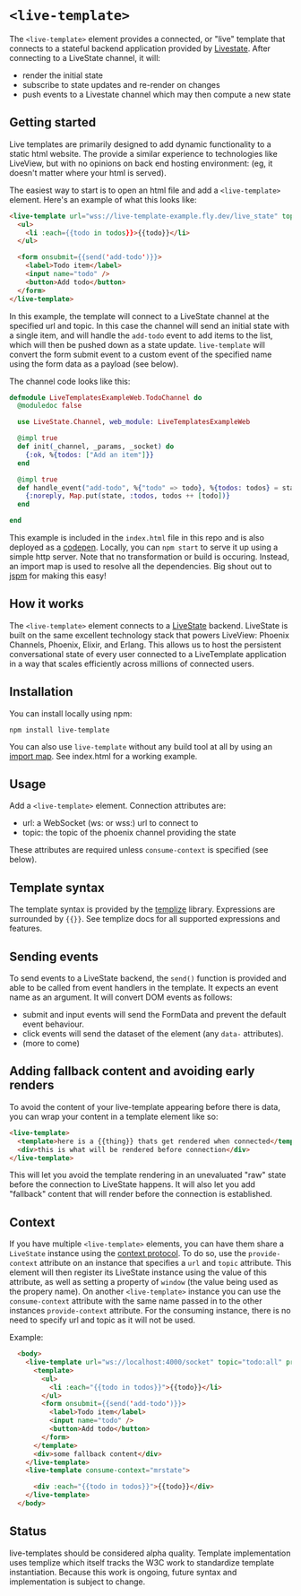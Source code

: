 # `<live-template>`

The `<live-template>` element provides a connected, or "live" template that connects to a stateful backend application provided by [Livestate](https://github.com/launchscout/live_state). After connecting to a LiveState channel, it will:

* render the initial state
* subscribe to state updates and re-render on changes
* push events to a Livestate channel which may then compute a new state

## Getting started

Live templates are primarily designed to add dynamic functionality to a static html website. The provide a similar experience to technologies like LiveView, but with no opinions on back end hosting environment: (eg, it doesn't matter where your html is served). 

The easiest way to start is to open an html file and add a `<live-template>` element. Here's an example of what this looks like:

```html
<live-template url="wss://live-template-example.fly.dev/live_state" topic="todo:all">
  <ul>
    <li :each={{todo in todos}}>{{todo}}</li>
  </ul>

  <form onsubmit={{send('add-todo')}}>
    <label>Todo item</label>
    <input name="todo" />
    <button>Add todo</button>
  </form>
</live-template>
```

In this example, the template will connect to a LiveState channel at the specified url and topic. In this case the channel will send an initial state with a single item, and will handle the `add-todo` event to add items to the list, which will then be pushed down as a state update. `live-template` will convert the form submit event to a custom event of the specified name using the form data as a payload (see below).

The channel code looks like this:

```elixir
defmodule LiveTemplatesExampleWeb.TodoChannel do
  @moduledoc false

  use LiveState.Channel, web_module: LiveTemplatesExampleWeb

  @impl true
  def init(_channel, _params, _socket) do
    {:ok, %{todos: ["Add an item"]}}
  end

  @impl true
  def handle_event("add-todo", %{"todo" => todo}, %{todos: todos} = state) do
    {:noreply, Map.put(state, :todos, todos ++ [todo])}
  end

end
```

This example is included in the `index.html` file in this repo and is also deployed as a [codepen](https://codepen.io/superchris-the-lessful/pen/GRepMGe). Locally, you can `npm start` to serve it up using a simple http server. Note that no transformation or build is occuring. Instead, an import map is used to resolve all the dependencies. Big shout out to [jspm](https://jspm.org) for making this easy!

## How it works

The `<live-template>` element connects to a [LiveState](https://github.com/launchscout/live_state) backend. LiveState is built on the same excellent technology stack that powers LiveView: Phoenix Channels, Phoenix, Elixir, and Erlang. This allows us to host the persistent conversational state of every user connected to a LiveTemplate application in a way that scales efficiently across millions of connected users. 

## Installation

You can install locally using npm:

```
npm install live-template
```

You can also use `live-template` without any build tool at all by using an [import map](https://developer.mozilla.org/en-US/docs/Web/HTML/Element/script/type/importmap). See index.html for a working example.

## Usage

Add a `<live-template>` element. Connection attributes are:

* url: a WebSocket (ws: or wss:) url to connect to
* topic: the topic of the phoenix channel providing the state

These attributes are required unless `consume-context` is specified (see below).

## Template syntax

The template syntax is provided by the [templize](https://github.com/dy/templize) library. Expressions are surrounded by `{{}}`. See templize docs for all supported expressions and features.

## Sending events

To send events to a LiveState backend, the `send()` function is provided and able to be called from event handlers in the template. It expects an event name as an argument. It will convert DOM events as follows:

* submit and input events will send the FormData and prevent the default event behaviour.
* click events will send the dataset of the element (any `data-` attributes).
* (more to come)

## Adding fallback content and avoiding early renders

To avoid the content of your live-template appearing before there is data, you can wrap your content in a template element like so:

```html
<live-template>
  <template>here is a {{thing}} thats get rendered when connected</template>
  <div>this is what will be rendered before connection</div>
</live-template>
```

This will let you avoid the template rendering in an unevaluated "raw" state before the connection to LiveState happens. It will also let you add "fallback" content that will render before the connection is established.

## Context

If you have multiple `<live-template>` elements, you can have them share a `LiveState` instance using the [context protocol](https://github.com/webcomponents-cg/community-protocols/blob/main/proposals/context.md). To do so, use the `provide-context` attribute on an instance that specifies a `url` and `topic` attribute. This element will then register its LiveState instance using the value of this attribute, as well as setting a property of `window` (the value being used as the propery name). On another `<live-template>` instance you can use the `consume-context` attribute with the same name passed in to the other instances `provide-context` attribute. For the consuming instance, there is no need to specify url and topic as it will not be used.

Example:

```html
  <body>
    <live-template url="ws://localhost:4000/socket" topic="todo:all" provide-context="mrstate">
      <template>
        <ul>
          <li :each="{{todo in todos}}">{{todo}}</li>
        </ul>
        <form onsubmit={{send('add-todo')}}>
          <label>Todo item</label>
          <input name="todo" />
          <button>Add todo</button>
        </form>
      </template>
      <div>some fallback content</div>
    </live-template>
    <live-template consume-context="mrstate">

      <div :each="{{todo in todos}}">{{todo}}</div>
    </live-template>
  </body>
```

## Status

live-templates should be considered alpha quality. Template implementation uses templize which itself tracks the W3C work to standardize template instantiation. Because this work is ongoing, future syntax and implementation is subject to change.
